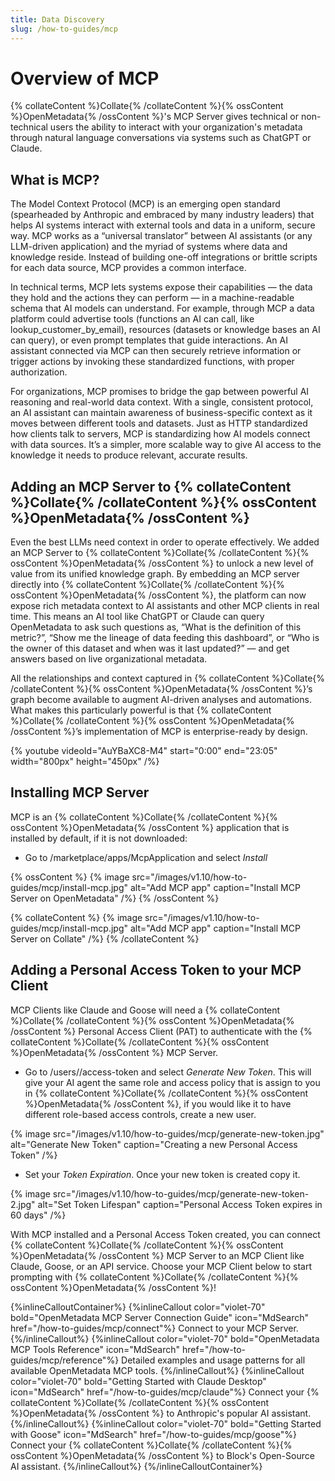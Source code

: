 ```yaml
---
title: Data Discovery
slug: /how-to-guides/mcp
---
```


# Overview of MCP

{% collateContent %}Collate{% /collateContent %}{% ossContent %}OpenMetadata{% /ossContent %}'s MCP Server gives technical or non-technical users the ability to interact with your organization's metadata through natural language conversations via systems such as ChatGPT or Claude.

## What is MCP?
The Model Context Protocol (MCP) is an emerging open standard (spearheaded by Anthropic and embraced by many industry leaders) that helps AI systems interact with external tools and data in a uniform, secure way. MCP works as a “universal translator” between AI assistants (or any LLM-driven application) and the myriad of systems where data and knowledge reside. Instead of building one-off integrations or brittle scripts for each data source, MCP provides a common interface.

In technical terms, MCP lets systems expose their capabilities — the data they hold and the actions they can perform — in a machine-readable schema that AI models can understand. For example, through MCP a data platform could advertise tools (functions an AI can call, like lookup_customer_by_email), resources (datasets or knowledge bases an AI can query), or even prompt templates that guide interactions. An AI assistant connected via MCP can then securely retrieve information or trigger actions by invoking these standardized functions, with proper authorization.

For organizations, MCP promises to bridge the gap between powerful AI reasoning and real-world data context. With a single, consistent protocol, an AI assistant can maintain awareness of business-specific context as it moves between different tools and datasets. Just as HTTP standardized how clients talk to servers, MCP is standardizing how AI models connect with data sources. It’s a simpler, more scalable way to give AI access to the knowledge it needs to produce relevant, accurate results.

## Adding an MCP Server to {% collateContent %}Collate{% /collateContent %}{% ossContent %}OpenMetadata{% /ossContent %}
Even the best LLMs need context in order to operate effectively. We added an MCP Server to {% collateContent %}Collate{% /collateContent %}{% ossContent %}OpenMetadata{% /ossContent %} to unlock a new level of value from its unified knowledge graph. By embedding an MCP server directly into {% collateContent %}Collate{% /collateContent %}{% ossContent %}OpenMetadata{% /ossContent %}, the platform can now expose rich metadata context to AI assistants and other MCP clients in real time. This means an AI tool like ChatGPT or Claude can query OpenMetadata to ask such questions as, “What is the definition of this metric?”, “Show me the lineage of data feeding this dashboard”, or “Who is the owner of this dataset and when was it last updated?” — and get answers based on live organizational metadata.

All the relationships and context captured in {% collateContent %}Collate{% /collateContent %}{% ossContent %}OpenMetadata{% /ossContent %}’s graph become available to augment AI-driven analyses and automations. What makes this particularly powerful is that {% collateContent %}Collate{% /collateContent %}{% ossContent %}OpenMetadata{% /ossContent %}’s implementation of MCP is enterprise-ready by design.

{%  youtube videoId="AuYBaXC8-M4" start="0:00" end="23:05" width="800px" height="450px" /%}

## Installing MCP Server
MCP is an {% collateContent %}Collate{% /collateContent %}{% ossContent %}OpenMetadata{% /ossContent %} application that is installed by default, if it is not downloaded:

- Go to <YOUR-OpenMetadata-SERVER>/marketplace/apps/McpApplication and select *Install*

{% ossContent %}
{% image
src="/images/v1.10/how-to-guides/mcp/install-mcp.jpg"
alt="Add MCP app"
caption="Install MCP Server on OpenMetadata"
/%}
{% /ossContent %}

{% collateContent %}
{% image
src="/images/v1.10/how-to-guides/mcp/install-mcp.jpg"
alt="Add MCP app"
caption="Install MCP Server on Collate"
/%}
{% /collateContent %}

## Adding a Personal Access Token to your MCP Client
MCP Clients like Claude and Goose will need a {% collateContent %}Collate{% /collateContent %}{% ossContent %}OpenMetadata{% /ossContent %} Personal Access Client (PAT) to authenticate with the {% collateContent %}Collate{% /collateContent %}{% ossContent %}OpenMetadata{% /ossContent %} MCP Server. 

- Go to <YOUR-OpenMetadata-SERVER>/users/<YOUR-USERNAME>/access-token and select *Generate New Token*. This will give your AI agent the same role and access policy that is assign to you in {% collateContent %}Collate{% /collateContent %}{% ossContent %}OpenMetadata{% /ossContent %}, if you would like it to have different role-based access controls, create a new user.

{% image
src="/images/v1.10/how-to-guides/mcp/generate-new-token.jpg"
alt="Generate New Token"
caption="Creating a new Personal Access Token"
/%}

- Set your *Token Expiration*. Once your new token is created copy it.

{% image
src="/images/v1.10/how-to-guides/mcp/generate-new-token-2.jpg"
alt="Set Token Lifespan"
caption="Personal Access Token expires in 60 days"
/%}

With MCP installed and a Personal Access Token created, you can connect {% collateContent %}Collate{% /collateContent %}{% ossContent %}OpenMetadata{% /ossContent %} MCP Server to an MCP Client like Claude, Goose, or an API service. Choose your MCP Client below to start prompting with {% collateContent %}Collate{% /collateContent %}{% ossContent %}OpenMetadata{% /ossContent %}!

{%inlineCalloutContainer%}
 {%inlineCallout
  color="violet-70"
  bold="OpenMetadata MCP Server Connection Guide"
  icon="MdSearch"
  href="/how-to-guides/mcp/connect"%}
  Connect to your MCP Server.
 {%/inlineCallout%}
 {%inlineCallout
  color="violet-70"
  bold="OpenMetadata MCP Tools Reference"
  icon="MdSearch"
  href="/how-to-guides/mcp/reference"%}
  Detailed examples and usage patterns for all available OpenMetadata MCP tools.
 {%/inlineCallout%}
 {%inlineCallout
  color="violet-70"
  bold="Getting Started with Claude Desktop"
  icon="MdSearch"
  href="/how-to-guides/mcp/claude"%}
  Connect your {% collateContent %}Collate{% /collateContent %}{% ossContent %}OpenMetadata{% /ossContent %} to Anthropic's popular AI assistant.
 {%/inlineCallout%}
 {%inlineCallout
  color="violet-70"
  bold="Getting Started with Goose"
  icon="MdSearch"
  href="/how-to-guides/mcp/goose"%}
  Connect your {% collateContent %}Collate{% /collateContent %}{% ossContent %}OpenMetadata{% /ossContent %} to Block's Open-Source AI assistant.
 {%/inlineCallout%}
{%/inlineCalloutContainer%}

